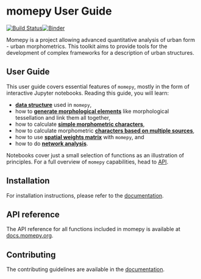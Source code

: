 # momepy User Guide
[![Build Status](https://travis-ci.org/martinfleis/momepy-guide.svg?branch=master)](https://travis-ci.org/martinfleis/momepy-guide)[![Binder](https://mybinder.org/badge_logo.svg)](https://mybinder.org/v2/gh/martinfleis/momepy-guide/master?filepath=content)

Momepy is a project allowing advanced quantitative analysis of urban form - urban morphometrics.
This toolkit aims to provide tools for the development of complex frameworks for a description of urban structures.

## User Guide
This user guide covers essential features of `momepy`, mostly in the form of interactive Jupyter notebooks.
Reading this guide, you will learn:

* **[data structure](data_structure)** used in `momepy`,
* how to **[generate morphological elements](elements/elements)** like morphological tessellation and link them all together,
* how to calculate **[simple morphometric characters](simple/simple)**,
* how to calculate morphometric **[characters based on multiple sources](combined/combined)**,
* how to use **[spatial weights matrix](weights/weights)** with `momepy`, and
* how to do **[network analysis](graph/graph)**.

Notebooks cover just a small selection of functions as an illustration of principles. For a full overview of `momepy` capabilities, head to [API](http://docs.momepy.org/en/latest/api.html).

## Installation
For installation instructions, please refer to the [documentation](https://docs.momepy.org/en/latest/install.html).

## API reference
The API reference for all functions included in momepy is available at [docs.momepy.org](hhttps://docs.momepy.org/en/latest/api.html).

## Contributing
The contributing guidelines are available in the [documentation](https://docs.momepy.org/en/latest/contributing.html).

